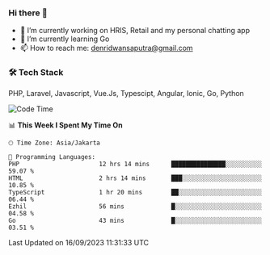 ### Hi there 👋

- 🔭 I’m currently working on HRIS, Retail and my personal chatting app
- 🌱 I’m currently learning Go
- 📫 How to reach me: denridwansaputra@gmail.com


### 🛠 Tech Stack
PHP, Laravel, Javascript, Vue.Js, Typescipt, Angular, Ionic, Go, Python


<!--START_SECTION:waka-->
![Code Time](http://img.shields.io/badge/Code%20Time-3%2C705%20hrs%2036%20mins-blue)

📊 **This Week I Spent My Time On** 

```text
🕑︎ Time Zone: Asia/Jakarta

💬 Programming Languages: 
PHP                      12 hrs 14 mins      ███████████████░░░░░░░░░░   59.07 % 
HTML                     2 hrs 14 mins       ███░░░░░░░░░░░░░░░░░░░░░░   10.85 % 
TypeScript               1 hr 20 mins        ██░░░░░░░░░░░░░░░░░░░░░░░   06.44 % 
Ezhil                    56 mins             █░░░░░░░░░░░░░░░░░░░░░░░░   04.58 % 
Go                       43 mins             █░░░░░░░░░░░░░░░░░░░░░░░░   03.51 % 
```


 Last Updated on 16/09/2023 11:31:33 UTC
<!--END_SECTION:waka-->
